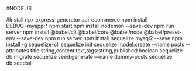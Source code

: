 #NODE JS

#Install
npx express-generator api-ecommerce
npm install
DEBUG=myapp:* npm start
npm install nodemon --save-dev
npm run server
npm install @babel/cli @babel/core @babel/node @babel/preset-env --save-dev
npm run server
npm install sequelize mysql2 --save
npm install -g sequelize-cli
sequelize init
sequelize model:create --name posts --attributes title:string,content:text,tags:string,published:boolean
sequelize db:migrate
sequelize seed:generate —name dummy-posts
sequelize db:seed:all
